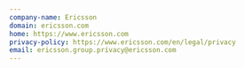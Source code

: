 ```yaml
---
company-name: Ericsson
domain: ericsson.com
home: https://www.ericsson.com
privacy-policy: https://www.ericsson.com/en/legal/privacy
email: ericsson.group.privacy@ericsson.com
---
```




